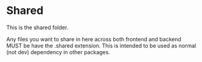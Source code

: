 # Shared

This is the shared folder.

Any files you want to share in here across both frontend and backend MUST be have the .shared extension. This is intended to be used as normal (not dev) dependency in other packages.
